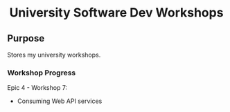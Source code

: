 <div align=center>
  <h1>
    University Software Dev Workshops
  </h1>
</div>

## Purpose
Stores my university workshops.

### Workshop Progress
Epic 4 - Workshop 7:
  - Consuming Web API services
